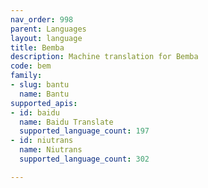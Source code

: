 ```yaml
---
nav_order: 998
parent: Languages
layout: language
title: Bemba
description: Machine translation for Bemba
code: bem
family:
- slug: bantu
  name: Bantu
supported_apis:
- id: baidu
  name: Baidu Translate
  supported_language_count: 197
- id: niutrans
  name: Niutrans
  supported_language_count: 302

---
```



